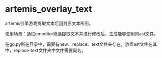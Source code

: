 # artemis_overlay_text

artemis引擎游戏提取文本后回封原文本所用。

使用场景：通过emeditor筛选提取文本并进行修改后，生成能够使用的ast文件。

在go.py所在目录中，需要有new、replace、text文件夹存在，放置ast文件在其中，replace-text文件夹中文件需要同名。

